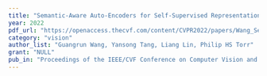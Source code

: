 ```yaml
---
title: "Semantic-Aware Auto-Encoders for Self-Supervised Representation Learning"
year: 2022
pdf_url: "https://openaccess.thecvf.com/content/CVPR2022/papers/Wang_Semantic-Aware_Auto-Encoders_for_Self-Supervised_Representation_Learning_CVPR_2022_paper.pdf"
category: "vision"
author_list: "Guangrun Wang, Yansong Tang, Liang Lin, Philip HS Torr"
grant: "NULL"
pub_in: "Proceedings of the IEEE/CVF Conference on Computer Vision and Pattern Recognition"
---
```

